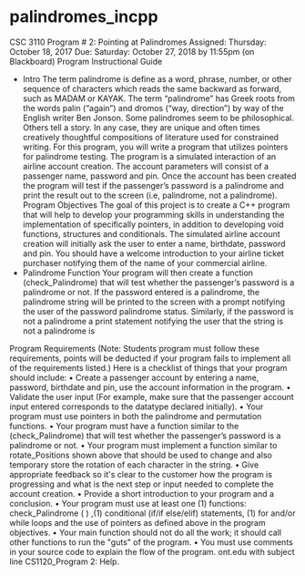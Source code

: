# palindromes_incpp
CSC 3110 Program # 2: Pointing at
Palindromes
Assigned: Thursday: October 18, 2017
Due: Saturday: October 27, 2018 by 11:55pm (on Blackboard)
Program Instructional Guide
- Intro
The term palindrome is define as a word, phrase, number, or other sequence of
characters which reads the same backward as forward, such as MADAM or KAYAK.
The term “palindrome” has Greek roots from the words palin (“again”) and dromos
(“way, direction”) by way of the English writer Ben Jonson. Some palindromes seem
to be philosophical. Others tell a story. In any case, they are unique and often times
creatively thoughtful compositions of literature used for constrained writing.
For this program, you will write a program that utilizes pointers for palindrome
testing. The program is a simulated interaction of an airline account creation. The
account parameters will consist of a passenger name, password and pin. Once the
account has been created the program will test if the passenger’s password is a
palindrome and print the result out to the screen (i.e, palindrome, not a palindrome).
Program Objectives
The goal of this project is to create a C++ program that will help to develop your
programming skills in understanding the implementation of specifically pointers, in
addition to developing void functions, structures and conditionals. The simulated airline
account creation will initially ask the user to enter a name, birthdate, password and pin.
You should have a welcome introduction to your airline ticket purchaser notifying them
of the name of your commercial airline.
- Palindrome Function
Your program will then create a function (check_Palindrome) that will test whether
the passenger’s password is a palindrome or not. If the password entered is a
palindrome, the palindrome string will be printed to the screen with a prompt notifying
the user of the password palindrome status. Similarly, if the password is not a
palindrome a print statement notifying the user that the string is not a palindrome is

Program Requirements (Note: Students program must follow these requirements,
points will be deducted if your program fails to implement all of the requirements listed.)
Here is a checklist of things that your program should include:
• Create a passenger account by entering a name, password, birthdate and pin,
use the account information in the program.
• Validate the user input (For example, make sure that the passenger account
input entered corresponds to the datatype declared initially).
• Your program must use pointers in both the palindrome and permutation
functions.
• Your program must have a function similar to the (check_Palindrome) that
will test whether the passenger’s password is a palindrome or not.
• Your program must implement a function similar to rotate_Positions shown
above that should be used to change and also temporary store the rotation of
each character in the string.
• Give appropriate feedback so it's clear to the customer how the program is
progressing and what is the next step or input needed to complete the account
creation.
• Provide a short introduction to your program and a conclusion.
• Your program must use at least one (1) functions: check_Palindrome ( )
,(1) conditional (if/if else/elif) statements, (1) for and/or while loops and the
use of pointers as defined above in the program objectives.
• Your main function should not do all the work; it should call other functions to
run the "guts" of the program.
• You must use comments in your source code to explain the flow of the
program.
ont.edu with subject line CS1120_Program 2: Help.
